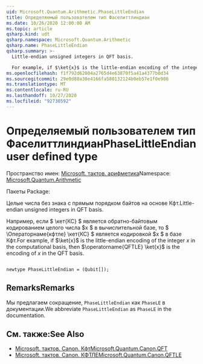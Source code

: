 ```yaml
---
uid: Microsoft.Quantum.Arithmetic.PhaseLittleEndian
title: Определяемый пользователем тип Фаселиттлиндиан
ms.date: 10/26/2020 12:00:00 AM
ms.topic: article
qsharp.kind: udt
qsharp.namespace: Microsoft.Quantum.Arithmetic
qsharp.name: PhaseLittleEndian
qsharp.summary: >-
  Little-endian unsigned integers in QFT basis.

  For example, if $\ket{x}$ is the little-endian encoding of the integer $x$ in the computational basis, then $\operatorname{QFTLE} \ket{x}$ is the encoding of $x$ in the QFT basis.
ms.openlocfilehash: f1f792d62004a2765d4e63870f5a41a4377b0d34
ms.sourcegitcommit: 29e0d88a30e4166fa580132124b0eb57e1f0e986
ms.translationtype: MT
ms.contentlocale: ru-RU
ms.lasthandoff: 10/27/2020
ms.locfileid: "92730592"
---
```

# <a name="phaselittleendian-user-defined-type"></a><span data-ttu-id="2f19b-102">Определяемый пользователем тип Фаселиттлиндиан</span><span class="sxs-lookup"><span data-stu-id="2f19b-102">PhaseLittleEndian user defined type</span></span>

<span data-ttu-id="2f19b-103">Пространство имен: [Microsoft. тактов. арифметика](xref:Microsoft.Quantum.Arithmetic)</span><span class="sxs-lookup"><span data-stu-id="2f19b-103">Namespace: [Microsoft.Quantum.Arithmetic](xref:Microsoft.Quantum.Arithmetic)</span></span>

<span data-ttu-id="2f19b-104">Пакеты [](https://nuget.org/packages/)</span><span class="sxs-lookup"><span data-stu-id="2f19b-104">Package: [](https://nuget.org/packages/)</span></span>


<span data-ttu-id="2f19b-105">Целые числа без знака с прямым порядком байтов на основе Кфт.</span><span class="sxs-lookup"><span data-stu-id="2f19b-105">Little-endian unsigned integers in QFT basis.</span></span>

<span data-ttu-id="2f19b-106">Например, если $ \кет{КС} $ является обратно-байтовым кодированием целого числа $x $ в вычислительной базе, то $ \Операторнаме{кфтле} \кет{КС} $ является кодировкой $x $ в базе Кфт.</span><span class="sxs-lookup"><span data-stu-id="2f19b-106">For example, if $\ket{x}$ is the little-endian encoding of the integer $x$ in the computational basis, then $\operatorname{QFTLE} \ket{x}$ is the encoding of $x$ in the QFT basis.</span></span>

```qsharp

newtype PhaseLittleEndian = (Qubit[]);
```



## <a name="remarks"></a><span data-ttu-id="2f19b-107">Remarks</span><span class="sxs-lookup"><span data-stu-id="2f19b-107">Remarks</span></span>

<span data-ttu-id="2f19b-108">Мы предлагаем сокращение, `PhaseLittleEndian` как `PhaseLE` в документации.</span><span class="sxs-lookup"><span data-stu-id="2f19b-108">We abbreviate `PhaseLittleEndian` as `PhaseLE` in the documentation.</span></span>

## <a name="see-also"></a><span data-ttu-id="2f19b-109">См. также:</span><span class="sxs-lookup"><span data-stu-id="2f19b-109">See Also</span></span>

- [<span data-ttu-id="2f19b-110">Microsoft. тактов. Canon. Кфт</span><span class="sxs-lookup"><span data-stu-id="2f19b-110">Microsoft.Quantum.Canon.QFT</span></span>](xref:Microsoft.Quantum.Canon.QFT)
- [<span data-ttu-id="2f19b-111">Microsoft. тактов. Canon. КФТЛЕ</span><span class="sxs-lookup"><span data-stu-id="2f19b-111">Microsoft.Quantum.Canon.QFTLE</span></span>](xref:Microsoft.Quantum.Canon.QFTLE)